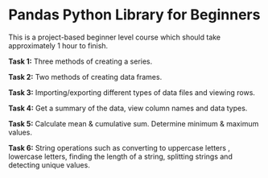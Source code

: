 # Pandas Python Library for Beginners
This is a project-based beginner level course which should take approximately 1 hour to finish.

**Task 1:** Three methods of creating a series.

**Task 2:** Two methods of creating data frames.

**Task 3:** Importing/exporting different types of data files and viewing rows.

**Task 4:** Get a summary of the data, view column names and data types.

**Task 5:** Calculate mean & cumulative sum. Determine minimum & maximum values.

**Task 6:** String operations such as converting to uppercase letters , lowercase letters, finding the length of a string, splitting strings and detecting unique values.
